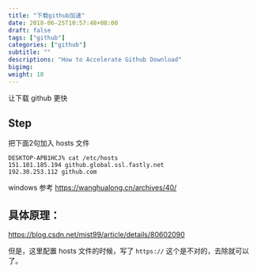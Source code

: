 ```yaml
---
title: "下载github加速"
date: 2018-06-25T10:57:48+08:00
draft: false
tags: ["github"]
categories: ["github"]
subtitle: ""
descriptions: "How to Accelerate Github Download"
bigimg:
weight: 10
---
```


让下载 github 更快

## Step

把下面2句加入 hosts 文件

```
DESKTOP-APB1HCJ% cat /etc/hosts
151.101.185.194 github.global.ssl.fastly.net
192.30.253.112 github.com
```

windows 参考 https://wanghualong.cn/archives/40/

## 具体原理：

https://blog.csdn.net/mist99/article/details/80602090  

但是，这里配置 hosts 文件的时候，写了 `https://` 这个是不对的，去除就可以了。

